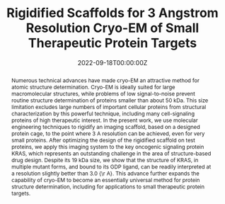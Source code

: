---
title: "Rigidified Scaffolds for 3 Angstrom Resolution Cryo-EM of Small Therapeutic Protein Targets"
authors:
- admin
- Kyle Meador
- Mark A. Arbing
- Michael R. Sawaya
- Morgan Gee
- Duilio Cascio
- Emma Gleave 
- Judit E. Debreczeni
- Jason Breed
- Chris Phillips
- Todd O. Yeates
date: "2022-09-18T00:00:00Z"
doi: ""

# Schedule page publish date (NOT publication's date).
publishDate: "2017-01-01T00:00:00Z"

# Publication type.
# Legend: 0 = Uncategorized; 1 = Conference paper; 2 = Journal article;
# 3 = Preprint / Working Paper; 4 = Report; 5 = Book; 6 = Book section;
# 7 = Thesis; 8 = Patent
publication_types: ["3"]

# Publication name and optional abbreviated publication name.
publication: "*BioRxiv*"
publication_short: ""

abstract: Numerous technical advances have made cryo-EM an attractive method for atomic structure determination. Cryo-EM is ideally suited for large macromolecular structures, while problems of low signal-to-noise prevent routine structure determination of proteins smaller than about 50 kDa. This size limitation excludes large numbers of important cellular proteins from structural characterization by this powerful technique, including many cell-signaling proteins of high therapeutic interest. In the present work, we use molecular engineering techniques to rigidify an imaging scaffold, based on a designed protein cage, to the point where 3 A resolution can be achieved, even for very small proteins. After optimizing the design of the rigidified scaffold on test proteins, we apply this imaging system to the key oncogenic signaling protein KRAS, which represents an outstanding challenge in the area of structure-based drug design. Despite its 19 kDa size, we show that the structure of KRAS, in multiple mutant forms, and bound to its GDP ligand, can be readily interpreted at a resolution slightly better than 3.0 {\r A}. This advance further expands the capability of cryo-EM to become an essentially universal method for protein structure determination, including for applications to small therapeutic protein targets.

# Summary. An optional shortened abstract.
summary: We use molecular engineering techniques to rigidify an imaging scaffold, based on a designed protein cage, to the point where 3 A resolution can be achieved with cryo-EM, even for very small proteins.

tags:
- Source Themes
featured: true

links:
- name: BioRxiv
  url: https://www.biorxiv.org/content/early/2022/09/18/2022.09.18.508009
url_pdf: https://www.biorxiv.org/content/early/2022/09/18/2022.09.18.508009.full.pdf
url_code:
url_dataset: 
url_poster: 
url_project:
url_slides:
url_source: 
url_video: 

# Featured image
# To use, add an image named `featured.jpg/png` to your page's folder. 
image:
  caption: ''
  focal_point: ""
  preview_only: false

# Associated Projects (optional).
#   Associate this publication with one or more of your projects.
#   Simply enter your project's folder or file name without extension.
#   E.g. `internal-project` references `content/project/internal-project/index.md`.
#   Otherwise, set `projects: []`.
projects:
- internal-project

# Slides (optional).
#   Associate this publication with Markdown slides.
#   Simply enter your slide deck's filename without extension.
#   E.g. `slides: "example"` references `content/slides/example/index.md`.
#   Otherwise, set `slides: ""`.
slides: 
---